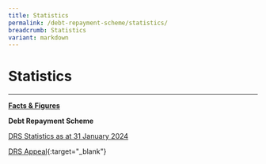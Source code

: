 ```yaml
---
title: Statistics
permalink: /debt-repayment-scheme/statistics/
breadcrumb: Statistics
variant: markdown
---
```

# Statistics
---

<u><b>Facts &amp; Figures</b></u>

**Debt Repayment Scheme**

[DRS Statistics as at 31 January 2024](/files/DRS%20Statistics%20/DRSStatsforWebsiteasat31Jan2024.pdf)

[DRS Appeal](/files/DRSAppeal.pdf){:target="_blank"}